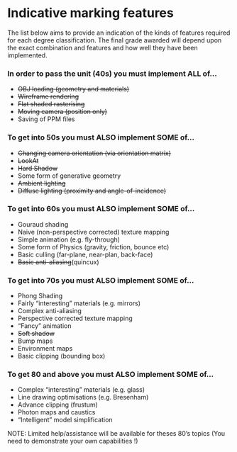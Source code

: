 # Indicative marking features

The list below aims to provide an indication of the kinds of features required for each degree classification.
The final grade awarded will depend upon the exact combination and features and how well they have been implemented.


### In order to pass the unit (40s) you must implement ALL of…
* ~~OBJ loading (geometry and materials)~~
* ~~Wireframe rendering~~
* ~~Flat shaded rasterising~~
* ~~Moving camera (position only)~~
* Saving of PPM files

### To get into 50s you must ALSO implement SOME of…
* ~~Changing camera orientation (via orientation matrix)~~
* ~~LookAt~~
* ~~Hard Shadow~~
* Some form of generative geometry
* ~~Ambient lighting~~
* ~~Diffuse lighting (proximity and angle-of-incidence)~~

### To get into 60s you must ALSO implement SOME of…
* Gouraud shading
* Naive (non-perspective corrected) texture mapping
* Simple animation (e.g. fly-through)
* Some form of Physics (gravity, friction, bounce etc)
* Basic culling (far-plane, near-plan, back-face)
* ~~Basic anti-aliasing~~(quincux)

### To get into 70s you must ALSO implement SOME of…
* Phong Shading
* Fairly “interesting” materials (e.g. mirrors)
* Complex anti-aliasing
* Perspective corrected texture mapping
* “Fancy” animation
* ~~Soft shadow~~
* Bump maps
* Environment maps
* Basic clipping (bounding box)

### To get 80 and above you must ALSO implement SOME of…
* Complex “interesting” materials (e.g. glass)
* Line drawing optimisations (e.g. Bresenham)
* Advance clipping (frustum)
* Photon maps and caustics
* “Intelligent” model simplification

NOTE: Limited help/assistance will be available for theses 80’s topics
(You need to demonstrate your own capabilities !)
